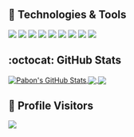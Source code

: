 ## :fork_and_knife: Technologies & Tools
[![](https://img.shields.io/badge/Code-Javascript-informational?style=flat&logo=Javascript&labelColor=2c3e50&logoColor=BDC3C7&color=1abc9c)][javascript]
[![](https://img.shields.io/badge/Code-React-informational?style=flat&logo=ReactJS&labelColor=2c3e50&logoColor=BDC3C7&color=1abc9c)][reactjs]
[![](https://img.shields.io/badge/Code-React_Native-informational?style=flat&logo=React&labelColor=2c3e50&logoColor=BDC3C7&color=1abc9c)][reactnative]
[![](https://img.shields.io/badge/Code-Ionic-informational?style=flat&logo=Ionic&labelColor=2c3e50&logoColor=BDC3C7&color=1abc9c)][ionic]
[![](https://img.shields.io/badge/Code-Gatsby-informational?style=flat&logo=Gatsby&labelColor=2c3e50&logoColor=BDC3C7&color=1abc9c)][gatsbyjs]
[![](https://img.shields.io/badge/Shell-Bash-informational?style=flat&logo=GNU-Bash&labelColor=2c3e50&logoColor=BDC3C7&color=1abc9c)][bash]
[![](https://img.shields.io/badge/Tools-Docker-informational?style=flat&logo=Docker&labelColor=2c3e50&logoColor=BDC3C7&color=1abc9c)][docker]
[![](https://img.shields.io/badge/Editor-Visual_Studio_Code-informational?style=flat&logo=visual-studio-code&labelColor=2c3e50&logoColor=BDC3C7&color=1abc9c)][visualstudio]
[![](https://img.shields.io/badge/Editor-Atom-informational?style=flat&logo=Atom&labelColor=2c3e50&logoColor=BDC3C7&color=1abc9c)][atom]

## :octocat: GitHub Stats

<a href="https://github.com/PabonSEC">
  <img align="center" src="https://github-readme-stats.vercel.app/api?username=pabonsec&show_icons=true&include_all_commits=true&line_height=27&count_private=true&title_color=76D7C4&text_color=c9cacc&icon_color=3498DB&bg_color=2c3e50" alt="Pabon's GitHub Stats" />
</a>

<a href="https://github.com/PabonSEC">
  <img align="center" src="https://github-readme-stats.vercel.app/api/top-langs/?username=pabonsec&hide=java,objective-c&title_color=76D7C4&text_color=c9cacc&icon_color=F0DB4F&bg_color=2c3e50" />
</a>

<a href="https://github.com/PabonSEC/pabonsec.github.io">
  <img align="center" src="https://github-readme-stats.vercel.app/api/pin/?username=pabonsec&repo=pabonsec.github.io&title_color=76D7C4&text_color=c9cacc&icon_color=3498DB&bg_color=2c3e50" />
</a>

## :confetti_ball: Profile Visitors

[![](https://visitor-badge.laobi.icu/badge?page_id=pabonsec)][pabon]

<!-- Definitions -->
[pabon]: https://github.com/PabonSEC
[javascript]: https://developer.mozilla.org/en-US/docs/Web/JavaScript
[reactjs]: https://reactjs.org/
[reactnative]: https://reactnative.dev/
[ionic]: https://ionicframework.com/
[gatsbyjs]: https://www.gatsbyjs.org/
[bash]: https://devhints.io/bash
[docker]: https://www.docker.com/
[visualstudio]: https://code.visualstudio.com/
[atom]: https://atom.io/

